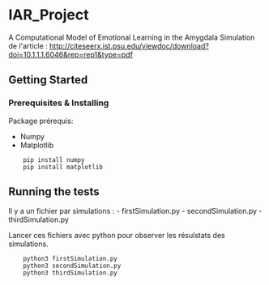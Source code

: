 # IAR_Project
A Computational Model of Emotional Learning in the Amygdala
Simulation de l'article : http://citeseerx.ist.psu.edu/viewdoc/download?doi=10.1.1.1.6046&rep=rep1&type=pdf

## Getting Started

### Prerequisites & Installing

Package prérequis:
-	Numpy
-	Matplotlib

```
	pip install numpy
	pip install matplotlib
```

## Running the tests
Il y a un fichier par simulations :
	-	firstSimulation.py
	-	secondSimulation.py
	-	thirdSimulation.py

Lancer ces fichiers avec python pour observer les résulstats des simulations.

```
	python3 firstSimulation.py
	python3 secondSimulation.py
	python3 thirdSimulation.py
```
